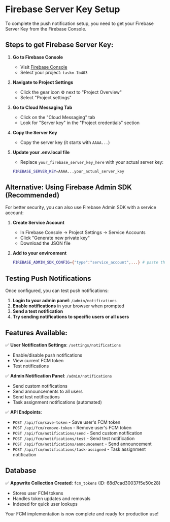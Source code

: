 # Firebase Server Key Setup

To complete the push notification setup, you need to get your Firebase Server Key from the Firebase Console.

## Steps to get Firebase Server Key:

1. **Go to Firebase Console**
   - Visit [Firebase Console](https://console.firebase.google.com/)
   - Select your project: `taskm-1b403`

2. **Navigate to Project Settings**
   - Click the gear icon ⚙️ next to "Project Overview"
   - Select "Project settings"

3. **Go to Cloud Messaging Tab**
   - Click on the "Cloud Messaging" tab
   - Look for "Server key" in the "Project credentials" section

4. **Copy the Server Key**
   - Copy the server key (it starts with `AAAA...`)

5. **Update your .env.local file**
   - Replace `your_firebase_server_key_here` with your actual server key:
   ```bash
   FIREBASE_SERVER_KEY=AAAA...your_actual_server_key
   ```

## Alternative: Using Firebase Admin SDK (Recommended)

For better security, you can also use Firebase Admin SDK with a service account:

1. **Create Service Account**
   - In Firebase Console → Project Settings → Service Accounts
   - Click "Generate new private key"
   - Download the JSON file

2. **Add to your environment**
   ```bash
   FIREBASE_ADMIN_SDK_CONFIG={"type":"service_account",...} # paste the entire JSON content
   ```

## Testing Push Notifications

Once configured, you can test push notifications:

1. **Login to your admin panel**: `/admin/notifications`
2. **Enable notifications** in your browser when prompted
3. **Send a test notification**
4. **Try sending notifications to specific users or all users**

## Features Available:

✅ **User Notification Settings**: `/settings/notifications`
- Enable/disable push notifications
- View current FCM token
- Test notifications

✅ **Admin Notification Panel**: `/admin/notifications`
- Send custom notifications
- Send announcements to all users
- Send test notifications
- Task assignment notifications (automated)

✅ **API Endpoints**:
- `POST /api/fcm/save-token` - Save user's FCM token
- `POST /api/fcm/remove-token` - Remove user's FCM token
- `POST /api/fcm/notifications/send` - Send custom notification
- `POST /api/fcm/notifications/test` - Send test notification
- `POST /api/fcm/notifications/announcement` - Send announcement
- `POST /api/fcm/notifications/task-assigned` - Task assignment notification

## Database

✅ **Appwrite Collection Created**: `fcm_tokens` (ID: 68d7cad30037f5e50c28)
- Stores user FCM tokens
- Handles token updates and removals
- Indexed for quick user lookups

Your FCM implementation is now complete and ready for production use!
